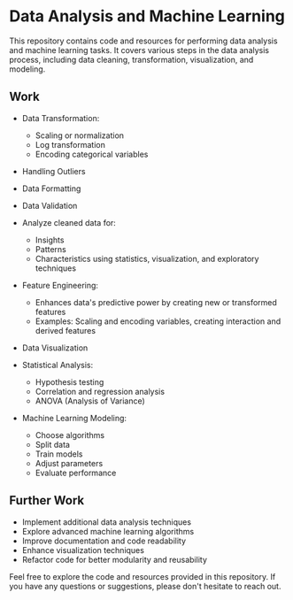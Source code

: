 # Data Analysis and Machine Learning

This repository contains code and resources for performing data analysis and machine learning tasks. It covers various steps in the data analysis process, including data cleaning, transformation, visualization, and modeling.

## Work

- Data Transformation:
  - Scaling or normalization
  - Log transformation
  - Encoding categorical variables

- Handling Outliers

- Data Formatting

- Data Validation

- Analyze cleaned data for:
  - Insights
  - Patterns
  - Characteristics using statistics, visualization, and exploratory techniques

- Feature Engineering:
  - Enhances data's predictive power by creating new or transformed features
  - Examples: Scaling and encoding variables, creating interaction and derived features

- Data Visualization

- Statistical Analysis:
  - Hypothesis testing
  - Correlation and regression analysis
  - ANOVA (Analysis of Variance)

- Machine Learning Modeling:
  - Choose algorithms
  - Split data
  - Train models
  - Adjust parameters
  - Evaluate performance

## Further Work

- Implement additional data analysis techniques
- Explore advanced machine learning algorithms
- Improve documentation and code readability
- Enhance visualization techniques
- Refactor code for better modularity and reusability

Feel free to explore the code and resources provided in this repository. If you have any questions or suggestions, please don't hesitate to reach out.
